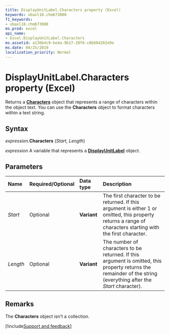 ```yaml
---
title: DisplayUnitLabel.Characters property (Excel)
keywords: vbaxl10.chm673080
f1_keywords:
- vbaxl10.chm673080
ms.prod: excel
api_name:
- Excel.DisplayUnitLabel.Characters
ms.assetid: a136b4c9-be4a-9b17-20f6-c8b694202e9e
ms.date: 04/25/2019
localization_priority: Normal
---
```



# DisplayUnitLabel.Characters property (Excel)

Returns a **[Characters](Excel.Characters.md)** object that represents a range of characters within the object text. You can use the **Characters** object to format characters within a text string.


## Syntax

_expression_.**Characters** (_Start_, _Length_)

_expression_ A variable that represents a **[DisplayUnitLabel](excel.displayunitlabel(object).md)** object.


## Parameters

|Name|Required/Optional|Data type|Description|
|:-----|:-----|:-----|:-----|
| _Start_|Optional| **Variant**|The first character to be returned. If this argument is either 1 or omitted, this property returns a range of characters starting with the first character.|
| _Length_|Optional| **Variant**|The number of characters to be returned. If this argument is omitted, this property returns the remainder of the string (everything after the _Start_ character).|

## Remarks

The **Characters** object isn't a collection.




[!include[Support and feedback](~/includes/feedback-boilerplate.md)]